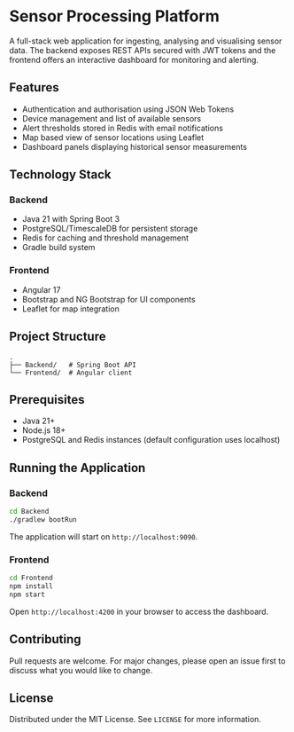 # Sensor Processing Platform

A full-stack web application for ingesting, analysing and visualising sensor data. The backend exposes REST APIs secured with JWT tokens and the frontend offers an interactive dashboard for monitoring and alerting.

## Features
- Authentication and authorisation using JSON Web Tokens
- Device management and list of available sensors
- Alert thresholds stored in Redis with email notifications
- Map based view of sensor locations using Leaflet
- Dashboard panels displaying historical sensor measurements

## Technology Stack
### Backend
- Java 21 with Spring Boot 3
- PostgreSQL/TimescaleDB for persistent storage
- Redis for caching and threshold management
- Gradle build system

### Frontend
- Angular 17
- Bootstrap and NG Bootstrap for UI components
- Leaflet for map integration

## Project Structure
```
.
├── Backend/   # Spring Boot API
└── Frontend/  # Angular client
```

## Prerequisites
- Java 21+
- Node.js 18+
- PostgreSQL and Redis instances (default configuration uses localhost)

## Running the Application
### Backend
```bash
cd Backend
./gradlew bootRun
```
The application will start on `http://localhost:9090`.

### Frontend
```bash
cd Frontend
npm install
npm start
```
Open `http://localhost:4200` in your browser to access the dashboard.

## Contributing
Pull requests are welcome. For major changes, please open an issue first to discuss what you would like to change.

## License
Distributed under the MIT License. See `LICENSE` for more information.
